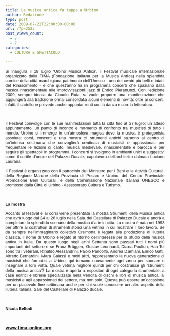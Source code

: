 ```yaml
---
title: La musica antica fa tappa a Urbino
author: Redazione
type: post
date: 2009-07-22T22:00:00+00:00
url: /?p=2523
post_views_count:
  - 7
  - 7
categories:
  - CULTURA E SPETTACOLO

---
```

<p style="text&#45;align: justify; ">
  <font face="Tahoma, sans&#45;serif"><font size="2">Si inaugura il 18 luglio &lsquo;Urbino Musica Antica&rsquo;, il Festival musicale internazionale organizzato dalla FIMA (Fondazione Italiana per la Musica Antica) nella splendida cornice della citt&agrave; marchigiana patrimonio dell&rsquo;Unesco &#45; uno dei centri pi&ugrave; belli e intatti del Rinascimento &#45; e che quest&rsquo;anno ha in programma concerti che spaziano dalla musica rinascimentale alle improvvisazioni jazz di Enrico Pieranunzi. Con l&rsquo;edizione 2009, sempre ideata da Claudio Rufa, si vuole proporre una manifestazione che aggiunger&agrave; alla tradizione ormai consolidata alcuni elementi di novit&agrave;: oltre ai concerti, infatti, il cartellone prevede anche appuntamenti con la danza e con la letteratura. </font></font>
</p>

<p style="margin&#45;bottom: 0cm; text&#45;align: justify; ">
  &nbsp;
</p>

<p align="justify" style="margin&#45;bottom: 0cm">
  <font face="Tahoma, sans&#45;serif"><font size="2">Il Festival coinvolge con le sue manifestazioni tutta la citt&agrave; fino al 27 luglio: un atteso appuntamento, un punto di incontro e momento di confronto tra musicisti di tutto il mondo. Urbino si immerge in un&rsquo;atmosfera magica dove la musica &egrave; protagonista assoluta: corsi, concerti e una mostra di strumenti antichi saranno al centro di un&rsquo;intensa settimana che convoglier&agrave; centinaia di musicisti e appassionati per frequentare le lezioni di canto, musica medievale, rinascimentale e barocca e per seguire gli spettacoli in programma. I concerti si svolgono in ambienti unici e suggestivi come il cortile d&rsquo;onore del Palazzo Ducale, capolavoro dell&rsquo;architetto dalmata Luciano Laurana. </font></font>
</p>

<p align="justify" style="margin&#45;bottom: 0cm">
  <font face="Tahoma, sans&#45;serif"><font size="2">Il Festival &egrave; organizzato con il patrocinio del Ministero per i Beni e le Attivit&agrave; Culturali, della Regione Marche della Provincia di Pesaro e Urbino, del Centro Provinciale Promozione Beni Culturali, e della Commissione Nazionale Italiana UNESCO e promosso dalla Citt&agrave; di Urbino &#45; Assessorato Cultura e Turismo. </font></font>
</p>

<p align="justify" style="margin&#45;bottom: 0cm">
  &nbsp;
</p>

<p align="justify" style="margin&#45;bottom: 0cm">
  <font face="Tahoma, sans&#45;serif"><font size="2"><strong>La mostra</strong></font></font>
</p>

<p align="justify" style="margin&#45;bottom: 0cm">
  <font face="Tahoma, sans&#45;serif"><font size="2">Accanto al festival e ai corsi viene presentata la mostra Strumenti della Musica antica che avr&agrave; luogo dal 24 al 26 luglio nella Sala del Castellare di Palazzo Ducale e andr&agrave; a completare lo splendido scenario della musica d&rsquo;arte in citt&agrave;. La mostra &egrave; nata nel 1993 per offrire ai costruttori di strumenti storici una vetrina in cui mostrare il loro lavoro. Se da sempre nell&rsquo;immaginario collettivo Cremona &egrave; legata alla produzione di liuteria classica, il nome di Urbino &egrave; legato al ritorno dell&rsquo;interesse per lo studio della musica antica in Italia. Da questo luogo negli anni Settanta sono passati tutti i nomi pi&ugrave; importanti del settore e se Franz Br&uuml;ggen, Gustav Leonhardt, Diana Poulton, Han Tol sono tra i veterani, Rinaldo Alessandrini, Paolo Pandolfo, Andrea Damiani, Enrico Gatti, Alfredo Bernardini, Mara Galassi e molti altri, rappresentano la nuova generazione di musicisti che formatisi a Urbino, qui tornano nuovamente ogni anno per suonare e insegnare a loro volta. Quale vetrina migliore quindi per chi costruisce gli &lsquo;strumenti della musica antica&rsquo;? La mostra &egrave; aperta a espositori di ogni categoria strumentale, a case editrici e librerie specializzate nella vendita di dischi e libri di musica antica, ai musicisti e agli appassionati del settore, ma non solo. Questa pu&ograve; essere un&rsquo;occasione per un piacevole fine settimana anche per chi vuole conoscere un altro aspetto della liuteria italiana. Sale del Castellare di Palazzo ducale.</font></font>
</p>

<p align="justify" style="margin&#45;bottom: 0cm">
  &nbsp;
</p>

<p align="justify" style="margin&#45;bottom: 0cm">
  <font face="Tahoma, sans&#45;serif"><font size="2"><strong>Nicola Bellodi</strong></font></font>
</p>

<p align="justify" style="margin&#45;bottom: 0cm">
  &nbsp;
</p>

<p align="justify" style="margin&#45;bottom: 0cm">
  <a href="https://www.fima&#45;online.org"><strong>www.fima&#45;online.org</strong></a>
</p>

<p align="justify" style="margin&#45;bottom: 0cm">
  &nbsp;
</p>